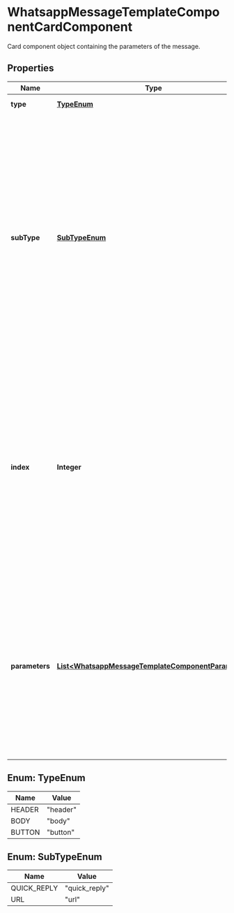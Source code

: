 

# WhatsappMessageTemplateComponentCardComponent

Card component object containing the parameters of the message.

## Properties

| Name | Type | Description | Notes |
|------------ | ------------- | ------------- | -------------|
|**type** | [**TypeEnum**](#TypeEnum) | Component type. |  |
|**subType** | [**SubTypeEnum**](#SubTypeEnum) | **Required when type is &#x60;button&#x60;.** Type of button. - &#x60;quick_reply&#x60;: Refers to a previously created quick reply button that allows for the customer to return a predefined message. - &#x60;url&#x60;: Refers to a previously created url button that allows the customer to visit the URL generated by appending the text parameter to the predefined prefix URL in the template. |  [optional] |
|**index** | **Integer** | **Required when &#x60;type&#x60; &#x3D; &#x60;button&#x60;. Not used for the other types.** Indicates order in which button should appear, if the template uses multiple buttons. Buttons are zero-indexed, so setting value to 0 will cause the button to appear first, and another button with an index of 1 will appear next, etc. |  [optional] |
|**parameters** | [**List&lt;WhatsappMessageTemplateComponentParameter&gt;**](WhatsappMessageTemplateComponentParameter.md) | **Required when &#x60;type&#x60; &#x3D; &#x60;button&#x60;, or there are variables in the corresponding template component, or the card component &#x60;HEADER&#x60; format is media (&#x60;IMAGE&#x60;, &#x60;VIDEO&#x60;).** Array of parameter objects with the content of the message. |  [optional] |



## Enum: TypeEnum

| Name | Value |
|---- | -----|
| HEADER | &quot;header&quot; |
| BODY | &quot;body&quot; |
| BUTTON | &quot;button&quot; |



## Enum: SubTypeEnum

| Name | Value |
|---- | -----|
| QUICK_REPLY | &quot;quick_reply&quot; |
| URL | &quot;url&quot; |



